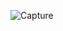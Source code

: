 ![Capture](https://user-images.githubusercontent.com/33928040/74562351-9f9d6a00-4f90-11ea-9077-8d74dd779d06.PNG)
